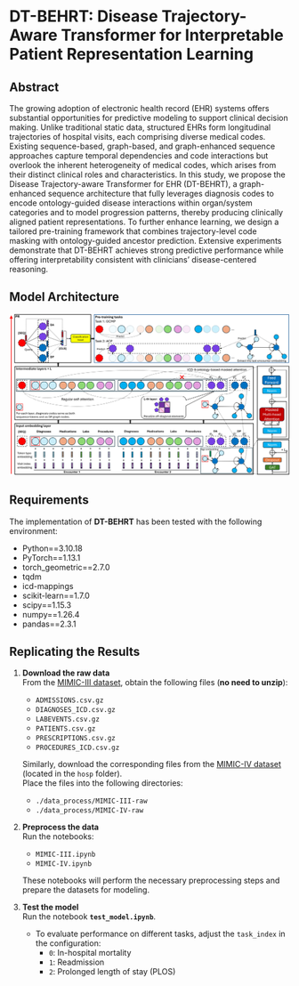 # DT-BEHRT: Disease Trajectory-Aware Transformer for Interpretable Patient Representation Learning

## Abstract
The growing adoption of electronic health record (EHR) systems offers substantial opportunities for predictive modeling to support clinical decision making. Unlike traditional static data, structured EHRs form longitudinal trajectories of hospital visits, each comprising diverse medical codes. Existing sequence-based, graph-based, and graph-enhanced sequence approaches capture temporal dependencies and code interactions but overlook the inherent heterogeneity of medical codes, which arises from their distinct clinical roles and characteristics. In this study, we propose the Disease Trajectory-aware Transformer for EHR (DT-BEHRT), a graph-enhanced sequence architecture that fully leverages diagnosis codes to encode ontology-guided disease interactions within organ/system categories and to model progression patterns, thereby producing clinically aligned patient representations. To further enhance learning, we design a tailored pre-training framework that combines trajectory-level code masking with ontology-guided ancestor prediction. Extensive experiments demonstrate that DT-BEHRT achieves strong predictive performance while offering interpretability consistent with clinicians’ disease-centered reasoning.

## Model Architecture

![DT-BEHRT Architecture](figures/architecture-final.jpg)

## Requirements
The implementation of **DT-BEHRT** has been tested with the following environment:

- Python==3.10.18  
- PyTorch==1.13.1  
- torch_geometric==2.7.0  
- tqdm  
- icd-mappings  
- scikit-learn==1.7.0  
- scipy==1.15.3  
- numpy==1.26.4 
- pandas==2.3.1  

## Replicating the Results
1. **Download the raw data**  
   From the [MIMIC-III dataset](https://physionet.org/content/mimiciii/1.4/), obtain the following files (**no need to unzip**):  
   - `ADMISSIONS.csv.gz`  
   - `DIAGNOSES_ICD.csv.gz`  
   - `LABEVENTS.csv.gz`  
   - `PATIENTS.csv.gz`  
   - `PRESCRIPTIONS.csv.gz`  
   - `PROCEDURES_ICD.csv.gz`  

   Similarly, download the corresponding files from the [MIMIC-IV dataset](https://physionet.org/content/mimiciv/3.1/) (located in the `hosp` folder).  
   Place the files into the following directories:  
   - `./data_process/MIMIC-III-raw`  
   - `./data_process/MIMIC-IV-raw`  

2. **Preprocess the data**  
   Run the notebooks:  
   - `MIMIC-III.ipynb`  
   - `MIMIC-IV.ipynb`  
   
   These notebooks will perform the necessary preprocessing steps and prepare the datasets for modeling.  

3. **Test the model**  
   Run the notebook **`test_model.ipynb`**.  
   - To evaluate performance on different tasks, adjust the `task_index` in the configuration:  
     - `0`: In-hospital mortality  
     - `1`: Readmission  
     - `2`: Prolonged length of stay (PLOS)  
 